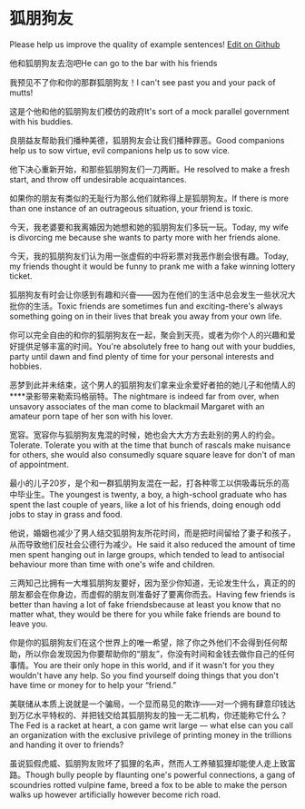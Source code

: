 # 狐朋狗友

Please help us improve the quality of example sentences! [Edit on Github](https://github.com/jiyushe/jiyu-example-sentence-source/blob/main/chinese/hupenggouyou.md)

<p><span class="chinese">他和狐朋狗友去泡吧</span><span class="english">He can go to the bar with his friends</span></p>

<p><span class="chinese">我预见不了你和你的那群狐朋狗友！</span><span class="english">I can't see past you and your pack of mutts!</span></p>

<p><span class="chinese">这是个他和他的狐朋狗友们模仿的政府</span><span class="english">It's sort of a mock parallel government with his buddies.</span></p>

<p><span class="chinese">良朋益友帮助我们播种美德，狐朋狗友会让我们播种罪恶。</span><span class="english">Good companions help us to sow virtue, evil companions help us to sow vice.</span></p>

<p><span class="chinese">他下决心重新开始，和那些狐朋狗友们一刀两断。</span><span class="english">He resolved to make a fresh start, and throw off undesirable acquaintances.</span></p>

<p><span class="chinese">如果你的朋友有类似的无耻行为那么他们就称得上是狐朋狗友。</span><span class="english">If there is more than one instance of an outrageous situation, your friend is toxic.</span></p>

<p><span class="chinese">今天，我老婆要和我离婚因为她想和她的狐朋狗友们多玩一玩。</span><span class="english">Today, my wife is divorcing me because she wants to party more with her friends alone.</span></p>

<p><span class="chinese">今天，我的狐朋狗友们认为用一张虚假的中将彩票对我恶作剧会很有趣。</span><span class="english">Today, my friends thought it would be funny to prank me with a fake winning lottery ticket.</span></p>

<p><span class="chinese">狐朋狗友有时会让你感到有趣和兴奋——因为在他们的生活中总会发生一些状况大批你的生活。</span><span class="english">Toxic friends are sometimes fun and exciting-there's always something going on in their lives that break you away from your own life.</span></p>

<p><span class="chinese">你可以完全自由的和你的狐朋狗友在一起，聚会到天亮，或者为你个人的兴趣和爱好提供足够丰富的时间。</span><span class="english">You're absolutely free to hang out with your buddies, party until dawn and find plenty of time for your personal interests and hobbies.</span></p>

<p><span class="chinese">恶梦到此并未结束，这个男人的狐朋狗友们拿来业余爱好者拍的她儿子和他情人的****录影带来勒索玛格丽特。</span><span class="english">The nightmare is indeed far from over, when unsavory associates of the man come to blackmail Margaret with an amateur porn tape of her son with his lover.</span></p>

<p><span class="chinese">宽容。宽容你与狐朋狗友鬼混的时候，她也会大大方方去赴别的男人的约会。</span><span class="english">Tolerate. Tolerate you with at the time that bunch of rascals make nuisance for others, she would also consumedly square square leave for don't of man of appointment.</span></p>

<p><span class="chinese">最小的儿子20岁，是个和一群狐朋狗友混在一起，打各种零工以供吸毒玩乐的高中毕业生。</span><span class="english">The youngest is twenty, a boy, a high-school graduate who has spent the last couple of years, like a lot of his friends, doing enough odd jobs to stay in grass and food.</span></p>

<p><span class="chinese">他说，婚姻也减少了男人结交狐朋狗友所花时间，而是把时间留给了妻子和孩子，从而导致他们反社会公德行为减少。</span><span class="english">He said it also reduced the amount of time men spent hanging out in large groups, which tended to lead to antisocial behaviour more than time with one's wife and children.</span></p>

<p><span class="chinese">三两知己比拥有一大堆狐朋狗友要好，因为至少你知道，无论发生什么，真正的的朋友都会在你身边，而虚假的朋友则准备好了要离你而去。</span><span class="english">Having few friends is better than having a lot of fake friendsbecause at least you know that no matter what, they would be there for you while fake friends are bound to leave you.</span></p>

<p><span class="chinese">你是你的狐朋狗友们在这个世界上的唯一希望，除了你之外他们不会得到任何帮助，所以你会发现因为你要帮助你的“朋友”，你没有时间和金钱去做你自己的任何事情。</span><span class="english">You are their only hope in this world, and if it wasn't for you they wouldn't have any help. So you find yourself doing things that you don't have time or money for to help your “friend.”</span></p>

<p><span class="chinese">美联储从本质上说就是一个骗局，一个显而易见的欺诈——对一个拥有肆意印钱达到万亿水平特权的、并把钱交给其狐朋狗友的独一无二机构，你还能称它什么？</span><span class="english">The Fed is a racket at heart, a con game writ large — what else can you call an organization with the exclusive privilege of printing money in the trillions and handing it over to friends?</span></p>

<p><span class="chinese">虽说狐假虎威、狐朋狗友败坏了狐狸的名声，然而人工养殖狐狸却能使人走上致富路。</span><span class="english">Though bully people by flaunting one's powerful connections, a gang of scoundries rotted vulpine fame, breed a fox to be able to make the person walks up however artificially however become rich road.</span></p>


